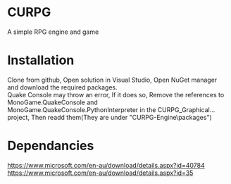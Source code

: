 # CURPG
A simple RPG engine and game
  
# Installation  
Clone from github, Open solution in Visual Studio, Open NuGet manager and download the required packages.  
Quake Console may throw an error, If it does so, Remove the references to MonoGame.QuakeConsole and MonoGame.QuakeConsole.PythonInterpreter in the CURPG_Graphical... project, Then readd them(They are under "CURPG-Engine\packages")
  
# Dependancies  
https://www.microsoft.com/en-au/download/details.aspx?id=40784  
https://www.microsoft.com/en-au/download/details.aspx?id=35
